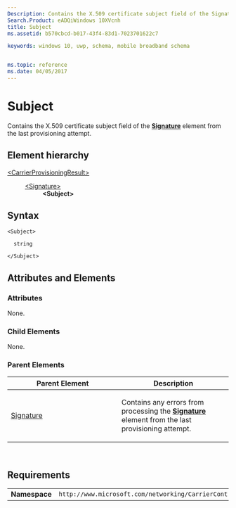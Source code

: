 ```yaml
---
Description: Contains the X.509 certificate subject field of the Signature element from the last provisioning attempt.
Search.Product: eADQiWindows 10XVcnh
title: Subject
ms.assetid: b570cbcd-b017-43f4-83d1-7023701622c7

keywords: windows 10, uwp, schema, mobile broadband schema


ms.topic: reference
ms.date: 04/05/2017
---
```


# Subject


Contains the X.509 certificate subject field of the [**Signature**](../carriercontrolsignatureschema/element-signature.md) element from the last provisioning attempt.

## Element hierarchy

<dl>
<dt><a href="element-carrierprovisioningresult.md">&lt;CarrierProvisioningResult&gt;</a></dt>
<dd>
<dl>
<dt><a href="element-signature.md">&lt;Signature&gt;</a></dt>
<dd><b>&lt;Subject&gt;</b></dd>
</dl>
</dd>
</dl>

## Syntax

``` syntax
<Subject>

  string

</Subject>
```

## Attributes and Elements


### Attributes

None.

### Child Elements

None.

### Parent Elements

<table>
<colgroup>
<col width="50%" />
<col width="50%" />
</colgroup>
<thead>
<tr class="header">
<th>Parent Element</th>
<th>Description</th>
</tr>
</thead>
<tbody>
<tr class="odd">
<td><a href="element-signature.md">Signature</a> </td>
<td><p>Contains any errors from processing the <a href="https://msdn.microsoft.com/library/windows/apps/hh868330"><strong>Signature</strong></a>  element from the last provisioning attempt.</p></td>
</tr>
</tbody>
</table>

 

## Requirements

|          |         |
|----------|--------------|
| **Namespace** | `http://www.microsoft.com/networking/CarrierControlResults/v1` |

 

 